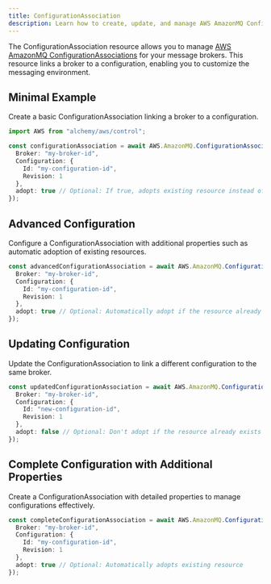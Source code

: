 ```yaml
---
title: ConfigurationAssociation
description: Learn how to create, update, and manage AWS AmazonMQ ConfigurationAssociations using Alchemy Cloud Control.
---
```



The ConfigurationAssociation resource allows you to manage [AWS AmazonMQ ConfigurationAssociations](https://docs.aws.amazon.com/amazonmq/latest/userguide/) for your message brokers. This resource links a broker to a configuration, enabling you to customize the messaging environment.

## Minimal Example

Create a basic ConfigurationAssociation linking a broker to a configuration.

```ts
import AWS from "alchemy/aws/control";

const configurationAssociation = await AWS.AmazonMQ.ConfigurationAssociation("exampleConfigurationAssociation", {
  Broker: "my-broker-id",
  Configuration: {
    Id: "my-configuration-id",
    Revision: 1
  },
  adopt: true // Optional: If true, adopts existing resource instead of failing when resource already exists
});
```

## Advanced Configuration

Configure a ConfigurationAssociation with additional properties such as automatic adoption of existing resources.

```ts
const advancedConfigurationAssociation = await AWS.AmazonMQ.ConfigurationAssociation("advancedConfigurationAssociation", {
  Broker: "my-broker-id",
  Configuration: {
    Id: "my-configuration-id",
    Revision: 1
  },
  adopt: true // Optional: Automatically adopt if the resource already exists
});
```

## Updating Configuration

Update the ConfigurationAssociation to link a different configuration to the same broker.

```ts
const updatedConfigurationAssociation = await AWS.AmazonMQ.ConfigurationAssociation("updatedConfigurationAssociation", {
  Broker: "my-broker-id",
  Configuration: {
    Id: "new-configuration-id",
    Revision: 1
  },
  adopt: false // Optional: Don't adopt if the resource already exists
});
```

## Complete Configuration with Additional Properties

Create a ConfigurationAssociation with detailed properties to manage configurations effectively.

```ts
const completeConfigurationAssociation = await AWS.AmazonMQ.ConfigurationAssociation("completeConfigurationAssociation", {
  Broker: "my-broker-id",
  Configuration: {
    Id: "my-configuration-id",
    Revision: 1
  },
  adopt: true // Optional: Automatically adopts existing resource
});
```
